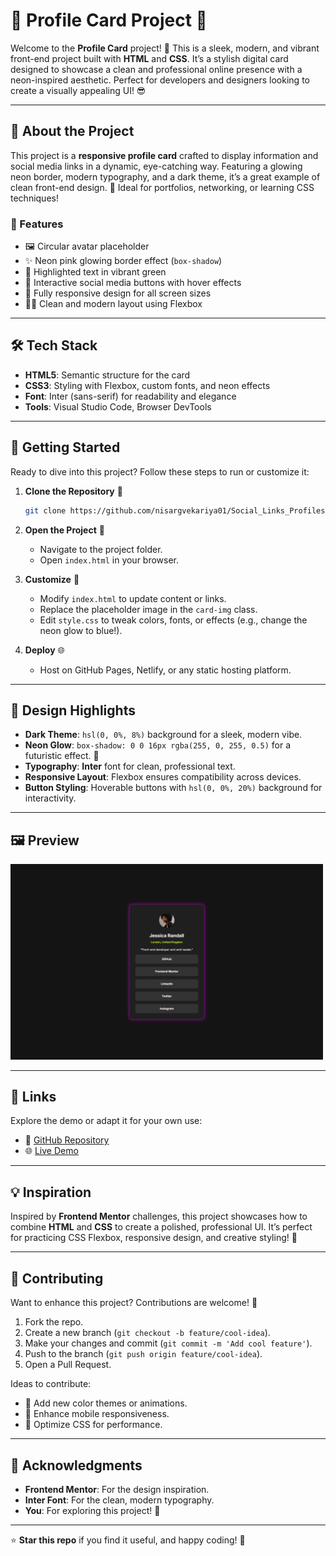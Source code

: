 # 🌟 Profile Card Project 🌟

Welcome to the **Profile Card** project! 🚀 This is a sleek, modern, and vibrant front-end project built with **HTML** and **CSS**. It’s a stylish digital card designed to showcase a clean and professional online presence with a neon-inspired aesthetic. Perfect for developers and designers looking to create a visually appealing UI! 😎

---

## 📖 About the Project

This project is a **responsive profile card** crafted to display information and social media links in a dynamic, eye-catching way. Featuring a glowing neon border, modern typography, and a dark theme, it’s a great example of clean front-end design. 🌌 Ideal for portfolios, networking, or learning CSS techniques!

### 🎯 Features
- 🖼️ Circular avatar placeholder
- ✨ Neon pink glowing border effect (`box-shadow`)
- 📍 Highlighted text in vibrant green
- 🔗 Interactive social media buttons with hover effects
- 📱 Fully responsive design for all screen sizes
- 🧑‍💻 Clean and modern layout using Flexbox

---

## 🛠️ Tech Stack
- **HTML5**: Semantic structure for the card
- **CSS3**: Styling with Flexbox, custom fonts, and neon effects
- **Font**: Inter (sans-serif) for readability and elegance
- **Tools**: Visual Studio Code, Browser DevTools

---

## 🚀 Getting Started

Ready to dive into this project? Follow these steps to run or customize it:

1. **Clone the Repository** 🐙
   ```bash
   git clone https://github.com/nisargvekariya01/Social_Links_Profiles/tree/main
   ```

2. **Open the Project** 📂
   - Navigate to the project folder.
   - Open `index.html` in your browser.

3. **Customize** 🎨
   - Modify `index.html` to update content or links.
   - Replace the placeholder image in the `card-img` class.
   - Edit `style.css` to tweak colors, fonts, or effects (e.g., change the neon glow to blue!).

4. **Deploy** 🌐
   - Host on GitHub Pages, Netlify, or any static hosting platform.

---

## 🎨 Design Highlights
- **Dark Theme**: `hsl(0, 0%, 8%)` background for a sleek, modern vibe.
- **Neon Glow**: `box-shadow: 0 0 16px rgba(255, 0, 255, 0.5)` for a futuristic effect. 💖
- **Typography**: **Inter** font for clean, professional text.
- **Responsive Layout**: Flexbox ensures compatibility across devices.
- **Button Styling**: Hoverable buttons with `hsl(0, 0%, 20%)` background for interactivity.

---

## 🖼️ Preview
<img src="preview.png" alt="screenshot" width=500px>

---

## 🔗 Links
Explore the demo or adapt it for your own use:
- 🐙 [GitHub Repository](https://github.com/nisargvekariya01/Social_Links_Profiles/tree/main)
- 🌐 [Live Demo](https://social-link-profiles-nisarg07.netlify.app/)

---

## 💡 Inspiration
Inspired by **Frontend Mentor** challenges, this project showcases how to combine **HTML** and **CSS** to create a polished, professional UI. It’s perfect for practicing CSS Flexbox, responsive design, and creative styling! 💪

---

## 🤝 Contributing
Want to enhance this project? Contributions are welcome! 🙌
1. Fork the repo.
2. Create a new branch (`git checkout -b feature/cool-idea`).
3. Make your changes and commit (`git commit -m 'Add cool feature'`).
4. Push to the branch (`git push origin feature/cool-idea`).
5. Open a Pull Request.

Ideas to contribute:
- 🎨 Add new color themes or animations.
- 📱 Enhance mobile responsiveness.
- 🔧 Optimize CSS for performance.

---

## 🌈 Acknowledgments
- **Frontend Mentor**: For the design inspiration.
- **Inter Font**: For the clean, modern typography.
- **You**: For exploring this project! 🥰

---

⭐ **Star this repo** if you find it useful, and happy coding! 🚀
